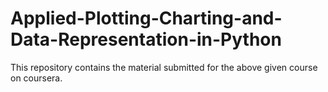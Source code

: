 # Applied-Plotting-Charting-and-Data-Representation-in-Python
This repository contains the material submitted for the above given course on coursera.
